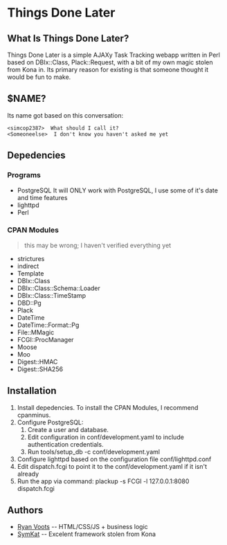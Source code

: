 Things Done Later
=====

What Is Things Done Later?
-------------

Things Done Later is a simple AJAXy Task Tracking webapp written in Perl based on
DBIx::Class, Plack::Request, with a bit of my own magic stolen from Kona
in.  Its primary reason for existing is that someone thought it would be fun to make.

$NAME?
----------

Its name got based on this conversation:

    <simcop2387>  What should I call it?
    <Someoneelse>  I don't know you haven't asked me yet

Depedencies
-------------

### Programs
* PostgreSQL
    It will ONLY work with PostgreSQL, I use some of it's date and time features
* lighttpd
* Perl

### CPAN Modules

> this may be wrong; I haven't verified everything yet

* strictures
* indirect
* Template
* DBIx::Class
* DBIx::Class::Schema::Loader
* DBIx::Class::TimeStamp
* DBD::Pg
* Plack
* DateTime
* DateTime::Format::Pg
* File::MMagic
* FCGI::ProcManager
* Moose
* Moo
* Digest::HMAC
* Digest::SHA256

Installation
--------------

1. Install depedencies.  To install the CPAN Modules, I recommend cpanminus.
1. Configure PostgreSQL:
    1. Create a user and database.
    1. Edit configuration in conf/development.yaml to include authentication credentials.
    1. Run tools/setup_db -c conf/development.yaml
1. Configure lighttpd based on the configuration file conf/lighttpd.conf
1. Edit dispatch.fcgi to point it to the conf/development.yaml if it isn't already
1. Run the app via command: plackup -s FCGI -l 127.0.0.1:8080 dispatch.fcgi

Authors
---------
* [Ryan Voots](http://www.simcop2387.info/) -- HTML/CSS/JS + business logic
* [SymKat](http://symkat.com/) -- Excelent framework stolen from Kona
